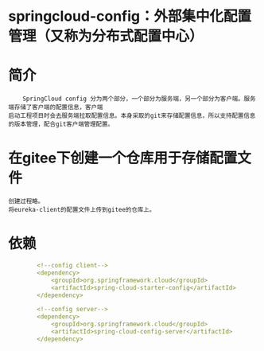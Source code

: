 # springcloud-config：外部集中化配置管理（又称为分布式配置中心）

# 简介
```text
    SpringCloud config 分为两个部分，一个部分为服务端，另一个部分为客户端。服务端存储了客户端的配置信息，客户端
启动工程项目时会去服务端拉取配置信息。本身采取的git来存储配置信息，所以支持配置信息的版本管理，配合git客户端管理配置。
```

# 在gitee下创建一个仓库用于存储配置文件
```text
创建过程略。
将eureka-client的配置文件上传到gitee的仓库上。
```
# 依赖
```yml
        <!--config client-->
        <dependency>
            <groupId>org.springframework.cloud</groupId>
            <artifactId>spring-cloud-starter-config</artifactId>
        </dependency>

        <!--config server-->
        <dependency>
            <groupId>org.springframework.cloud</groupId>
            <artifactId>spring-cloud-config-server</artifactId>
        </dependency>
```
# 